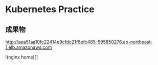 # Kubernetes Practice

## 成果物

http://aea51aa10fc22414e9cfdc21f6efc485-595850276.ap-northeast-1.elb.amazonaws.com

!(nginx home)[]

## 